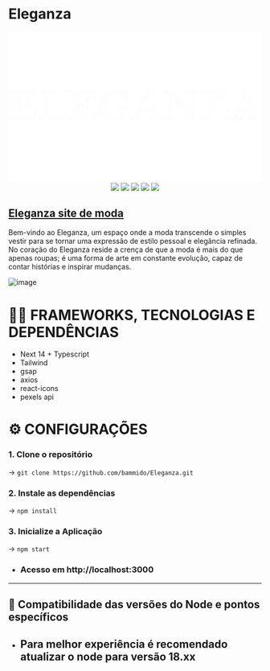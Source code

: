 # Eleganza

<div align="center">

  <img src="https://raw.githubusercontent.com/bammido/eleganza/main/public/logo-branco.png">

  <div data-badges>
    <img src="https://img.shields.io/badge/next%20js-000000?style=for-the-badge&logo=nextdotjs&logoColor=white">
    <img src="https://img.shields.io/badge/GSAP-93CF2B?style=for-the-badge&logo=greensock&logoColor=white">
    <img src="https://img.shields.io/badge/axios-671ddf?&style=for-the-badge&logo=axios&logoColor=white">
    <img src="https://img.shields.io/badge/Tailwind_CSS-38B2AC?style=for-the-badge&logo=tailwind-css&logoColor=white">
    <img src="https://img.shields.io/badge/Pexels-05A081?style=for-the-badge&logo=pexels&logoColor=white">
  </div>
</div>

## [Eleganza site de moda](https://eleganza-6jmvsrkqf-bammidos-projects.vercel.app/about)

Bem-vindo ao Eleganza, um espaço onde a moda transcende o simples vestir para se tornar uma expressão de estilo pessoal e elegância refinada. No coração do Eleganza reside a crença de que a moda é mais do que apenas roupas; é uma forma de arte em constante evolução, capaz de contar histórias e inspirar mudanças.

![image](https://github.com/bammido/Eleganza/assets/65303066/02d3e8ea-5bce-4b4b-86f9-ff608d8eb3ba)

# 🧑‍💻 FRAMEWORKS, TECNOLOGIAS E DEPENDÊNCIAS 

* Next 14 + Typescript
* Tailwind
* gsap
* axios
* react-icons
* pexels api

# ⚙️ CONFIGURAÇÕES 

### 1. Clone o repositório
→ ``` git clone https://github.com/bammido/Eleganza.git ```
### 2. Instale as dependências
→ ``` npm install ```
### 3. Inicialize a Aplicação
→ ``` npm start ```
* ### Acesso em http://localhost:3000

---

## 🔁 Compatibilidade das versões do Node e pontos específicos
- Para melhor experiência é recomendado atualizar o node para versão 18.xx
  ---
